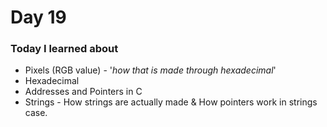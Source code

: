 # Day 19

### Today I learned about

- Pixels (RGB value) - '*how that is made through hexadecimal*'
- Hexadecimal
- Addresses and Pointers in C
- Strings - How strings are actually made & How pointers work in strings case.